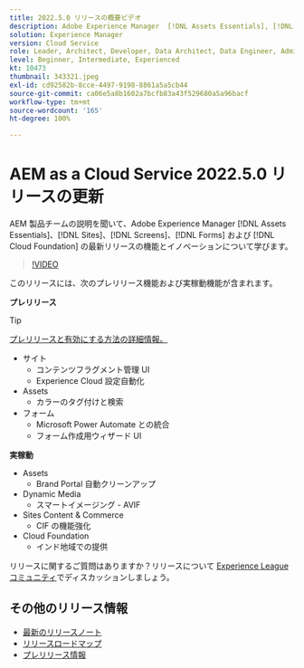 ```yaml
---
title: 2022.5.0 リリースの概要ビデオ
description: Adobe Experience Manager  [!DNL Assets Essentials], [!DNL Sites], [!DNL Screens], [!DNL Forms]  および  [!DNL Cloud Foundation] 2022-5-0 リリースの最新機能とイノベーションについて説明します。
solution: Experience Manager
version: Cloud Service
role: Leader, Architect, Developer, Data Architect, Data Engineer, Admin, User
level: Beginner, Intermediate, Experienced
kt: 10473
thumbnail: 343321.jpeg
exl-id: cd92582b-8cce-4497-9198-8861a5a5cb44
source-git-commit: ca06e5a8b1602a7bcfb83a43f529680a5a96bacf
workflow-type: tm+mt
source-wordcount: '165'
ht-degree: 100%

---
```


# AEM as a Cloud Service 2022.5.0 リリースの更新

AEM 製品チームの説明を聞いて、Adobe Experience Manager [!DNL Assets Essentials]、[!DNL Sites]、[!DNL Screens]、[!DNL Forms] および [!DNL Cloud Foundation] の最新リリースの機能とイノベーションについて学びます。

>[!VIDEO](https://video.tv.adobe.com/v/343321/?quality=12&learn=on)

このリリースには、次のプレリリース機能および実稼動機能が含まれます。

**プレリリース**

>[!TIP]
>
>[プレリリースと有効にする方法の詳細情報。](https://experienceleague.adobe.com/docs/experience-manager-cloud-service/content/release-notes/prerelease.html?lang=ja)

* サイト
   * コンテンツフラグメント管理 UI
   * Experience Cloud 設定自動化
* Assets
   * カラーのタグ付けと検索
* フォーム
   * Microsoft Power Automate との統合
   * フォーム作成用ウィザード UI

**実稼動**

* Assets
   * Brand Portal 自動クリーンアップ
* Dynamic Media
   * スマートイメージング - AVIF
* Sites Content &amp; Commerce
   * CIF の機能強化
* Cloud Foundation
   * インド地域での提供

リリースに関するご質問はありますか？リリースについて [Experience League コミュニティ](https://adobe.ly/3NDPR8Y)でディスカッションしましょう。

## その他のリリース情報

* [最新のリリースノート](https://experienceleague.adobe.com/docs/experience-manager-cloud-service/content/release-notes/home.html?lang=ja)
* [リリースロードマップ](https://experienceleague.adobe.com/docs/experience-manager-release-information/aem-release-updates/update-releases-roadmap.html?lang=ja)
* [プレリリース情報](https://experienceleague.adobe.com/docs/experience-manager-cloud-service/content/release-notes/prerelease.html?lang=ja)
